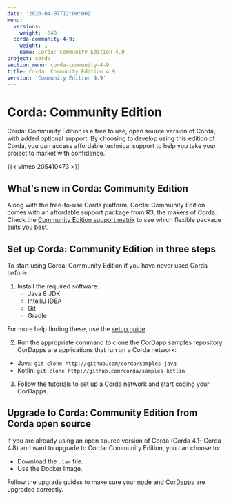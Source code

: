 ```yaml
---
date: '2020-04-07T12:00:00Z'
menu:
  versions:
    weight: -640
  corda-community-4-9:
    weight: 1
    name: Corda: Community Edition 4.9
project: corda
section_menu: corda-community-4-9
title: Corda: Community Edition 4.9
version: 'Community Edition 4.9'
---
```


# Corda: Community Edition

Corda: Community Edition is a free to use, open source version of Corda, with added optional support. By choosing to develop using this edition of Corda, you can access affordable technical support to help you take your project to market with confidence.

{{< vimeo 205410473 >}}

## What's new in Corda: Community Edition

Along with the free-to-use Corda platform, Corda: Community Edition comes with an affordable support package from R3, the makers of Corda. Check the [Community Edition support matrix](http://corda.net/support) to see which flexible package suits you best.

## Set up Corda: Community Edition in three steps

To start using Corda: Community Edition if you have never used Corda before:

1. Install the required software:
    * Java 8 JDK
    * IntelliJ IDEA
    * Git
    * Gradle

For more help finding these, use the [setup guide](community/getting-set-up.md).

2. Run the appropriate command to clone the CorDapp samples repository. CorDapps are applications that run on a Corda network:

* Java: `git clone http://github.com/corda/samples-java`
* Kotlin: `git clone http://github.com/corda/samples-kotlin`

3. Follow the [tutorials](tutorial-cordapp.md) to set up a Corda network and start coding your CorDapps.

## Upgrade to Corda: Community Edition from Corda open source

If you are already using an open source version of Corda (Corda 4.1- Corda 4.8) and want to upgrade to Corda: Community Edition, you can choose to:

* Download the `.tar` file.
* Use the Docker Image.

Follow the upgrade guides to make sure your [node](community/node-upgrade-notes.md) and [CorDapps](community/upgrade-cordapps.md) are upgraded correctly.
